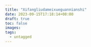 ```yaml
---
title: "Xifangliudameixueguannianshi"
date: 2023-09-15T17:18:14+08:00
draft: true
toc: false
images:
tags:
  - untagged
---
```


